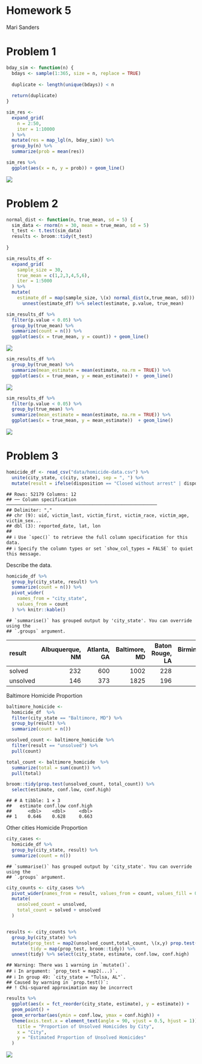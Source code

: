 Homework 5
================
Mari Sanders

# Problem 1

``` r
bday_sim <- function(n) {
  bdays <- sample(1:365, size = n, replace = TRUE) 
  
  duplicate <- length(unique(bdays)) < n
  
  return(duplicate)
}

sim_res <- 
  expand_grid(
    n = 2:50, 
    iter = 1:10000
  ) %>% 
  mutate(res = map_lgl(n, bday_sim)) %>% 
  group_by(n) %>% 
  summarize(prob = mean(res))

sim_res %>% 
  ggplot(aes(x = n, y = prob)) + geom_line()
```

![](Homework_5_files/figure-gfm/unnamed-chunk-1-1.png)<!-- -->

# Problem 2

``` r
normal_dist <- function(n, true_mean, sd = 5) {
  sim_data <- rnorm(n = 30, mean = true_mean, sd = 5)
  t_test <- t.test(sim_data)
  results <- broom::tidy(t_test)
  
}

sim_results_df <- 
  expand_grid(
    sample_size = 30,
    true_mean = c(1,2,3,4,5,6),
    iter = 1:5000
  ) %>% 
  mutate(
    estimate_df = map(sample_size, \(x) normal_dist(x,true_mean, sd))) %>% 
      unnest(estimate_df) %>% select(estimate, p.value, true_mean) 

sim_results_df %>% 
  filter(p.value < 0.05) %>% 
  group_by(true_mean) %>% 
  summarize(count = n()) %>% 
  ggplot(aes(x = true_mean, y = count)) + geom_line()
```

![](Homework_5_files/figure-gfm/unnamed-chunk-2-1.png)<!-- -->

``` r
sim_results_df %>% 
  group_by(true_mean) %>% 
  summarize(mean_estimate = mean(estimate, na.rm = TRUE)) %>% 
  ggplot(aes(x = true_mean, y = mean_estimate)) +  geom_line()
```

![](Homework_5_files/figure-gfm/unnamed-chunk-2-2.png)<!-- -->

``` r
sim_results_df %>% 
  filter(p.value < 0.05) %>% 
  group_by(true_mean) %>% 
  summarize(mean_estimate = mean(estimate, na.rm = TRUE)) %>% 
  ggplot(aes(x = true_mean, y = mean_estimate))  + geom_line()
```

![](Homework_5_files/figure-gfm/unnamed-chunk-2-3.png)<!-- -->

# Problem 3

``` r
homicide_df <- read_csv("data/homicide-data.csv") %>% 
  unite(city_state, c(city, state), sep = ", ") %>% 
  mutate(result = ifelse(disposition == "Closed without arrest" | disposition == "Open/No arrest", "unsolved", "solved"))
```

    ## Rows: 52179 Columns: 12
    ## ── Column specification ────────────────────────────────────────────────────────
    ## Delimiter: ","
    ## chr (9): uid, victim_last, victim_first, victim_race, victim_age, victim_sex...
    ## dbl (3): reported_date, lat, lon
    ## 
    ## ℹ Use `spec()` to retrieve the full column specification for this data.
    ## ℹ Specify the column types or set `show_col_types = FALSE` to quiet this message.

Describe the data.

``` r
homicide_df %>% 
  group_by(city_state, result) %>% 
  summarize(count = n()) %>% 
  pivot_wider(
    names_from = "city_state",
    values_from = count
  ) %>% knitr::kable()
```

    ## `summarise()` has grouped output by 'city_state'. You can override using the
    ## `.groups` argument.

| result   | Albuquerque, NM | Atlanta, GA | Baltimore, MD | Baton Rouge, LA | Birmingham, AL | Boston, MA | Buffalo, NY | Charlotte, NC | Chicago, IL | Cincinnati, OH | Columbus, OH | Dallas, TX | Denver, CO | Detroit, MI | Durham, NC | Fort Worth, TX | Fresno, CA | Houston, TX | Indianapolis, IN | Jacksonville, FL | Kansas City, MO | Las Vegas, NV | Long Beach, CA | Los Angeles, CA | Louisville, KY | Memphis, TN | Miami, FL | Milwaukee, wI | Minneapolis, MN | Nashville, TN | New Orleans, LA | New York, NY | Oakland, CA | Oklahoma City, OK | Omaha, NE | Philadelphia, PA | Phoenix, AZ | Pittsburgh, PA | Richmond, VA | Sacramento, CA | San Antonio, TX | San Bernardino, CA | San Diego, CA | San Francisco, CA | Savannah, GA | St. Louis, MO | Stockton, CA | Tampa, FL | Tulsa, AL | Tulsa, OK | Washington, DC |
|:---------|----------------:|------------:|--------------:|----------------:|---------------:|-----------:|------------:|--------------:|------------:|---------------:|-------------:|-----------:|-----------:|------------:|-----------:|---------------:|-----------:|------------:|-----------------:|-----------------:|----------------:|--------------:|---------------:|----------------:|---------------:|------------:|----------:|--------------:|----------------:|--------------:|----------------:|-------------:|------------:|------------------:|----------:|-----------------:|------------:|---------------:|-------------:|---------------:|----------------:|-------------------:|--------------:|------------------:|-------------:|--------------:|-------------:|----------:|----------:|----------:|---------------:|
| solved   |             232 |         600 |          1002 |             228 |            453 |        304 |         202 |           481 |        1462 |            385 |          509 |        813 |        143 |        1037 |        175 |            294 |        318 |        1449 |              728 |              571 |             704 |           809 |            222 |            1151 |            315 |        1031 |       294 |           712 |             179 |           489 |             504 |          384 |         439 |               346 |       240 |             1677 |         410 |            294 |          316 |            237 |             476 |                105 |           286 |               327 |          131 |           772 |          178 |       113 |         1 |       390 |            756 |
| unsolved |             146 |         373 |          1825 |             196 |            347 |        310 |         319 |           206 |        4073 |            309 |          575 |        754 |        169 |        1482 |        101 |            255 |        169 |        1493 |              594 |              597 |             486 |           572 |            156 |            1106 |            261 |         483 |       450 |           403 |             187 |           278 |             930 |          243 |         508 |               326 |       169 |             1360 |         504 |            337 |          113 |            139 |             357 |                170 |           175 |               336 |          115 |           905 |          266 |        95 |        NA |       193 |            589 |

Baltimore Homicide Proportion

``` r
baltimore_homicide <- 
  homicide_df  %>% 
  filter(city_state == "Baltimore, MD") %>% 
  group_by(result) %>% 
  summarize(count = n()) 

unsolved_count <- baltimore_homicide %>% 
  filter(result == "unsolved") %>% 
  pull(count)

total_count <- baltimore_homicide  %>% 
  summarize(total = sum(count)) %>% 
  pull(total)

broom::tidy(prop.test(unsolved_count, total_count)) %>% 
  select(estimate, conf.low, conf.high)
```

    ## # A tibble: 1 × 3
    ##   estimate conf.low conf.high
    ##      <dbl>    <dbl>     <dbl>
    ## 1    0.646    0.628     0.663

Other cities Homicide Proportion

``` r
city_cases <- 
  homicide_df %>% 
  group_by(city_state, result) %>% 
  summarize(count = n())
```

    ## `summarise()` has grouped output by 'city_state'. You can override using the
    ## `.groups` argument.

``` r
city_counts <- city_cases %>%
  pivot_wider(names_from = result, values_from = count, values_fill = 0) %>%
  mutate(
    unsolved_count = unsolved,
    total_count = solved + unsolved
  )


results <- city_counts %>% 
  group_by(city_state) %>% 
  mutate(prop_test = map2(unsolved_count,total_count, \(x,y) prop.test(x = x, n = y )),
         tidy = map(prop_test, broom::tidy)) %>% 
  unnest(tidy) %>% select(city_state, estimate, conf.low, conf.high)
```

    ## Warning: There was 1 warning in `mutate()`.
    ## ℹ In argument: `prop_test = map2(...)`.
    ## ℹ In group 49: `city_state = "Tulsa, AL"`.
    ## Caused by warning in `prop.test()`:
    ## ! Chi-squared approximation may be incorrect

``` r
results %>% 
  ggplot(aes(x = fct_reorder(city_state, estimate), y = estimate)) + 
  geom_point() +
  geom_errorbar(aes(ymin = conf.low, ymax = conf.high)) +
  theme(axis.text.x = element_text(angle = 90, vjust = 0.5, hjust = 1)) + labs(
    title = "Proportion of Unsolved Homicides by City",
    x = "City",
    y = "Estimated Proportion of Unsolved Homicides"
  )
```

![](Homework_5_files/figure-gfm/unnamed-chunk-6-1.png)<!-- -->
